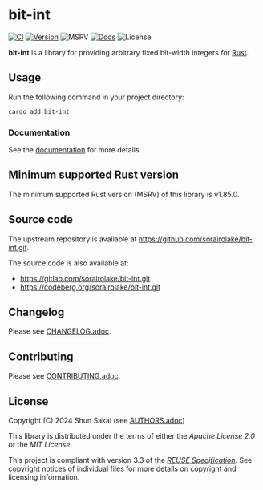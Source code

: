 <!--
SPDX-FileCopyrightText: 2024 Shun Sakai

SPDX-License-Identifier: Apache-2.0 OR MIT
-->

# bit-int

[![CI][ci-badge]][ci-url]
[![Version][version-badge]][version-url]
![MSRV][msrv-badge]
[![Docs][docs-badge]][docs-url]
![License][license-badge]

**bit-int** is a library for providing arbitrary fixed bit-width integers for
[Rust].

## Usage

Run the following command in your project directory:

```sh
cargo add bit-int
```

### Documentation

See the [documentation][docs-url] for more details.

## Minimum supported Rust version

The minimum supported Rust version (MSRV) of this library is v1.85.0.

## Source code

The upstream repository is available at
<https://github.com/sorairolake/bit-int.git>.

The source code is also available at:

- <https://gitlab.com/sorairolake/bit-int.git>
- <https://codeberg.org/sorairolake/bit-int.git>

## Changelog

Please see [CHANGELOG.adoc].

## Contributing

Please see [CONTRIBUTING.adoc].

## License

Copyright (C) 2024 Shun Sakai (see [AUTHORS.adoc])

This library is distributed under the terms of either the _Apache License 2.0_
or the _MIT License_.

This project is compliant with version 3.3 of the [_REUSE Specification_]. See
copyright notices of individual files for more details on copyright and
licensing information.

[ci-badge]: https://img.shields.io/github/actions/workflow/status/sorairolake/bit-int/CI.yaml?branch=develop&style=for-the-badge&logo=github&label=CI
[ci-url]: https://github.com/sorairolake/bit-int/actions?query=branch%3Adevelop+workflow%3ACI++
[version-badge]: https://img.shields.io/crates/v/bit-int?style=for-the-badge&logo=rust
[version-url]: https://crates.io/crates/bit-int
[msrv-badge]: https://img.shields.io/crates/msrv/bit-int?style=for-the-badge&logo=rust
[docs-badge]: https://img.shields.io/docsrs/bit-int?style=for-the-badge&logo=docsdotrs&label=Docs.rs
[docs-url]: https://docs.rs/bit-int
[license-badge]: https://img.shields.io/crates/l/bit-int?style=for-the-badge
[Rust]: https://www.rust-lang.org/
[CHANGELOG.adoc]: CHANGELOG.adoc
[CONTRIBUTING.adoc]: CONTRIBUTING.adoc
[AUTHORS.adoc]: AUTHORS.adoc
[_REUSE Specification_]: https://reuse.software/spec/
